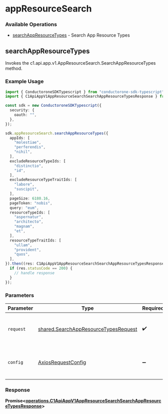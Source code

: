 # appResourceSearch

### Available Operations

* [searchAppResourceTypes](#searchappresourcetypes) - Search App Resource Types

## searchAppResourceTypes

Invokes the c1.api.app.v1.AppResourceSearch.SearchAppResourceTypes method.

### Example Usage

```typescript
import { ConductoroneSDKTypescript } from "conductorone-sdk-typescript";
import { C1ApiAppV1AppResourceSearchSearchAppResourceTypesResponse } from "conductorone-sdk-typescript/dist/sdk/models/operations";

const sdk = new ConductoroneSDKTypescript({
  security: {
    oauth: "",
  },
});

sdk.appResourceSearch.searchAppResourceTypes({
  appIds: [
    "molestiae",
    "perferendis",
    "nihil",
  ],
  excludeResourceTypeIds: [
    "distinctio",
    "id",
  ],
  excludeResourceTypeTraitIds: [
    "labore",
    "suscipit",
  ],
  pageSize: 6180.16,
  pageToken: "nobis",
  query: "eum",
  resourceTypeIds: [
    "aspernatur",
    "architecto",
    "magnam",
    "et",
  ],
  resourceTypeTraitIds: [
    "ullam",
    "provident",
    "quos",
  ],
}).then((res: C1ApiAppV1AppResourceSearchSearchAppResourceTypesResponse) => {
  if (res.statusCode == 200) {
    // handle response
  }
});
```

### Parameters

| Parameter                                                                                    | Type                                                                                         | Required                                                                                     | Description                                                                                  |
| -------------------------------------------------------------------------------------------- | -------------------------------------------------------------------------------------------- | -------------------------------------------------------------------------------------------- | -------------------------------------------------------------------------------------------- |
| `request`                                                                                    | [shared.SearchAppResourceTypesRequest](../../models/shared/searchappresourcetypesrequest.md) | :heavy_check_mark:                                                                           | The request object to use for the request.                                                   |
| `config`                                                                                     | [AxiosRequestConfig](https://axios-http.com/docs/req_config)                                 | :heavy_minus_sign:                                                                           | Available config options for making requests.                                                |


### Response

**Promise<[operations.C1ApiAppV1AppResourceSearchSearchAppResourceTypesResponse](../../models/operations/c1apiappv1appresourcesearchsearchappresourcetypesresponse.md)>**

